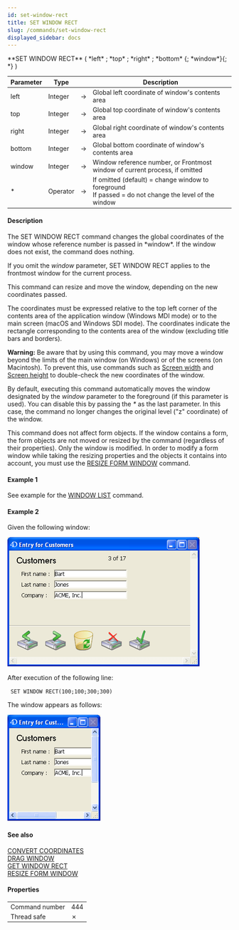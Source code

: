 ```yaml
---
id: set-window-rect
title: SET WINDOW RECT
slug: /commands/set-window-rect
displayed_sidebar: docs
---
```


<!--REF #_command_.SET WINDOW RECT.Syntax-->**SET WINDOW RECT** ( *left* ; *top* ; *right* ; *bottom* {; *window*}{; *} )<!-- END REF-->
<!--REF #_command_.SET WINDOW RECT.Params-->
| Parameter | Type |  | Description |
| --- | --- | --- | --- |
| left | Integer | &#8594;  | Global left coordinate of window's contents area |
| top | Integer | &#8594;  | Global top coordinate of window's contents area |
| right | Integer | &#8594;  | Global right coordinate of window's contents area |
| bottom | Integer | &#8594;  | Global bottom coordinate of window's contents area |
| window | Integer | &#8594;  | Window reference number, or Frontmost window of current process, if omitted |
| * | Operator | &#8594;  | If omitted (default) = change window to foreground<br/>If passed = do not change the level of the window |

<!-- END REF-->

#### Description 

<!--REF #_command_.SET WINDOW RECT.Summary-->The SET WINDOW RECT command changes the global coordinates of the window whose reference number is passed in *window*.<!-- END REF--> If the window does not exist, the command does nothing.

If you omit the *window* parameter, SET WINDOW RECT applies to the frontmost window for the current process.

This command can resize and move the window, depending on the new coordinates passed.

The coordinates must be expressed relative to the top left corner of the contents area of the application window (Windows MDI mode) or to the main screen (macOS and Windows SDI mode). The coordinates indicate the rectangle corresponding to the contents area of the window (excluding title bars and borders).

**Warning:** Be aware that by using this command, you may move a window beyond the limits of the main window (on Windows) or of the screens (on Macintosh). To prevent this, use commands such as [Screen width](screen-width.md) and [Screen height](screen-height.md) to double-check the new coordinates of the window.

By default, executing this command automatically moves the window designated by the *window* parameter to the foreground (if this parameter is used). You can disable this by passing the *\** as the last parameter. In this case, the command no longer changes the original level ("z" coordinate) of the window.

This command does not affect form objects. If the window contains a form, the form objects are not moved or resized by the command (regardless of their properties). Only the window is modified. In order to modify a form window while taking the resizing properties and the objects it contains into account, you must use the [RESIZE FORM WINDOW](resize-form-window.md) command.

#### Example 1 

See example for the [WINDOW LIST](window-list.md) command.

#### Example 2 

Given the following window:

![](../assets/en/commands/pict39568.en.png)

After execution of the following line:

```4d
 SET WINDOW RECT(100;100;300;300)
```

The window appears as follows:

![](../assets/en/commands/pict39569.en.png)

#### See also 

[CONVERT COORDINATES](convert-coordinates.md)  
[DRAG WINDOW](drag-window.md)  
[GET WINDOW RECT](get-window-rect.md)  
[RESIZE FORM WINDOW](resize-form-window.md)  

#### Properties

|  |  |
| --- | --- |
| Command number | 444 |
| Thread safe | &cross; |


